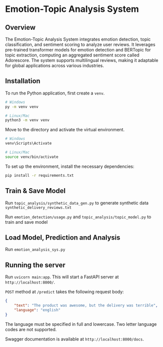 # Emotion-Topic Analysis System

## Overview

The Emotion-Topic Analysis System integrates emotion detection, topic classification, and sentiment scoring to analyze user reviews. It leverages pre-trained transformer models for emotion detection and BERTopic for topic extraction, computing an aggregated sentiment score called Adorescore. The system supports multilingual reviews, making it adaptable for global applications across various industries.

## Installation

To run the Python application, first create a `venv`.

```bash
# Windows
py -m venv venv

# Linux/Mac
python3 -m venv venv
```

Move to the directory and activate the virtual environment.

```bash
# Windows
venv\Scripts\Activate

# Linux/Mac
source venv/bin/activate
```

To set up the environment, install the necessary dependencies:
```bash
pip install -r requirements.txt
```

##  Train & Save Model

Run `topic_analysis/synthetic_data_gen.py` to generate synthetic data `synthetic_delivery_reviews.txt`

Run `emotion_detection/usage.py` and `topic_analysis/topic_model.py` to train and save model

## Load Model, Prediction and Analysis

Run `emotion_analysis_sys.py`

## Running the server

Run `uvicorn main:app`. This will start a FastAPI server at `http://localhost:8000/`.

`POST` method at `/predict` takes the following request body: 

```json
{
    "text": "The product was awesome, but the delivery was terrible",
    "language": "english"
}
```

The language must be specified in full and lowercase. Two letter language codes are not supported.

Swagger documentation is available at `http://localhost:8000/docs`.